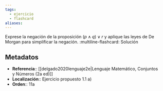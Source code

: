 ```yaml
---
tags:
  - ejercicio
  - flashcard
aliases:
---
```

Exprese la negación de la proposición $(p \land q) \lor r$ y aplique las leyes de De Morgan para simplificar la negación.
:multiline-flashcard:
Solución

## Metadatos
- **Referencia**:: [[delgado2020lenguaje2e|Lenguaje Matemático, Conjuntos y Números (2a ed)]]
- **Localización**:: Ejercicio propuesto 1.1 a)
- **Orden**:: 11a
